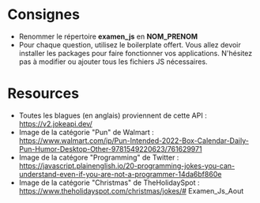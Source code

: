 # Consignes
- Renommer le répertoire **examen_js** en **NOM_PRENOM**
- Pour chaque question, utilisez le boilerplate offert. 
Vous allez devoir installer les packages pour faire fonctionner vos applications.
N'hésitez pas à modifier ou ajouter tous les fichiers JS nécessaires.

# Resources
- Toutes les blagues (en anglais) proviennent de cette API : https://v2.jokeapi.dev/
- Image de la catégorie "Pun" de Walmart : https://www.walmart.com/ip/Pun-Intended-2022-Box-Calendar-Daily-Pun-Humor-Desktop-Other-9781549220623/761629971
- Image de la catégore "Programming" de Twitter : https://javascript.plainenglish.io/20-programming-jokes-you-can-understand-even-if-you-are-not-a-programmer-14da6bf860e
- Image de la catégorie "Christmas" de TheHolidaySpot : https://www.theholidayspot.com/christmas/jokes/# Examen_Js_Aout
